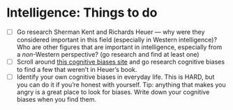 # Intelligence: Things to do

- [ ] Go research Sherman Kent and Richards Heuer — why were they considered important in this field (especially in Western intelligence)? Who are other figures that are important in intelligence, especially from a _non_-Western perspective? (go research and find at least one)
- [ ] Scroll around [this cognitive biases site](https://yourbias.is/) and go research cognitive biases to find a few that weren’t in Heuer’s book.
- [ ] Identify your own cognitive biases in everyday life. This is HARD, but you can do it if you’re honest with yourself. Tip: anything that makes you angry is a great place to look for biases. Write down your cognitive biases when you find them.